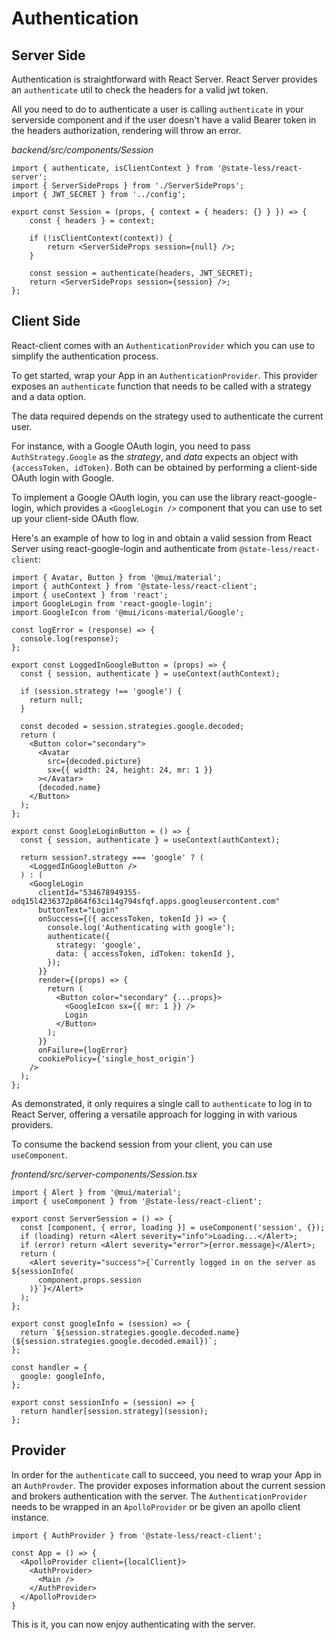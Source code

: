 # Authentication
## Server Side
Authentication is straightforward with React Server. React Server provides an `authenticate` util to check the headers for a valid jwt token.

All you need to do to authenticate a user is calling `authenticate` in your serverside component and if the user doesn't have a valid Bearer token in the headers authorization, rendering will throw an error.

*backend/src/components/Session*
```tsx
import { authenticate, isClientContext } from '@state-less/react-server';
import { ServerSideProps } from './ServerSideProps';
import { JWT_SECRET } from '../config';

export const Session = (props, { context = { headers: {} } }) => {
    const { headers } = context;

    if (!isClientContext(context)) {
        return <ServerSideProps session={null} />;
    }

    const session = authenticate(headers, JWT_SECRET);
    return <ServerSideProps session={session} />;
};
```

## Client Side

React-client comes with an `AuthenticationProvider` which you can use to simplify the authentication process.

To get started, wrap your App in an `AuthenticationProvider`. This provider exposes an `authenticate` function that needs to be called with a strategy and a data option.

The data required depends on the strategy used to authenticate the current user.

For instance, with a Google OAuth login, you need to pass `AuthStrategy.Google` as the *strategy*, and *data* expects an object with `{accessToken, idToken}`.
Both can be obtained by performing a client-side OAuth login with Google.

To implement a Google OAuth login, you can use the library react-google-login, which provides a `<GoogleLogin />` component that you can use to set up your client-side OAuth flow.

Here's an example of how to log in and obtain a valid session from React Server using react-google-login and authenticate from `@state-less/react-client`:

```tsx
import { Avatar, Button } from '@mui/material';
import { authContext } from '@state-less/react-client';
import { useContext } from 'react';
import GoogleLogin from 'react-google-login';
import GoogleIcon from '@mui/icons-material/Google';

const logError = (response) => {
  console.log(response);
};

export const LoggedInGoogleButton = (props) => {
  const { session, authenticate } = useContext(authContext);

  if (session.strategy !== 'google') {
    return null;
  }

  const decoded = session.strategies.google.decoded;
  return (
    <Button color="secondary">
      <Avatar
        src={decoded.picture}
        sx={{ width: 24, height: 24, mr: 1 }}
      ></Avatar>
      {decoded.name}
    </Button>
  );
};

export const GoogleLoginButton = () => {
  const { session, authenticate } = useContext(authContext);

  return session?.strategy === 'google' ? (
    <LoggedInGoogleButton />
  ) : (
    <GoogleLogin
      clientId="534678949355-odq15l4236372p864f63ci14g794sfqf.apps.googleusercontent.com"
      buttonText="Login"
      onSuccess={({ accessToken, tokenId }) => {
        console.log('Authenticating with google');
        authenticate({
          strategy: 'google',
          data: { accessToken, idToken: tokenId },
        });
      }}
      render={(props) => {
        return (
          <Button color="secondary" {...props}>
            <GoogleIcon sx={{ mr: 1 }} />
            Login
          </Button>
        );
      }}
      onFailure={logError}
      cookiePolicy={'single_host_origin'}
    />
  );
};

```

As demonstrated, it only requires a single call to `authenticate` to log in to React Server, offering a versatile approach for logging in with various providers.

To consume the backend session from your client, you can use `useComponent`.

*frontend/src/server-components/Session.tsx*
```tsx
import { Alert } from '@mui/material';
import { useComponent } from '@state-less/react-client';

export const ServerSession = () => {
  const [component, { error, loading }] = useComponent('session', {});
  if (loading) return <Alert severity="info">Loading...</Alert>;
  if (error) return <Alert severity="error">{error.message}</Alert>;
  return (
    <Alert severity="success">{`Currently logged in on the server as ${sessionInfo(
      component.props.session
    )}`}</Alert>
  );
};

export const googleInfo = (session) => {
  return `${session.strategies.google.decoded.name} (${session.strategies.google.decoded.email})`;
};

const handler = {
  google: googleInfo,
};

export const sessionInfo = (session) => {
  return handler[session.strategy](session);
};
```

## Provider

In order for the `authenticate` call to succeed, you need to wrap your App in an `AuthProvder`. The provider exposes information about the current session and brokers authentication with the server. 
The `AuthenticationProvider` needs to be wrapped in an `ApolloProvider` or be given an apollo client instance.
```tsx
import { AuthProvider } from '@state-less/react-client';

const App = () => {
  <ApolloProvider client={localClient}>
    <AuthProvider>  
      <Main />
    </AuthProvider>
  </ApolloProvider>
}
```

This is it, you can now enjoy authenticating with the server.